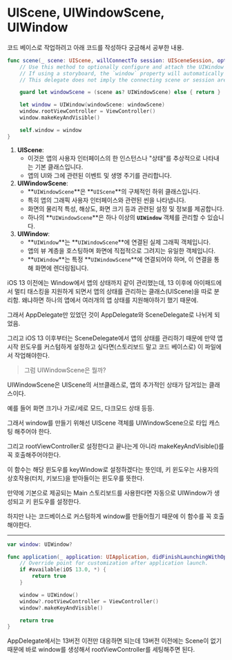 # UIScene, UIWindowScene, UIWindow

코드 베이스로 작업하려고 아래 코드를 작성하다 궁금해서 공부한 내용.

```swift
func scene(_ scene: UIScene, willConnectTo session: UISceneSession, options connectionOptions: UIScene.ConnectionOptions) {
    // Use this method to optionally configure and attach the UIWindow `window` to the provided UIWindowScene `scene`.
    // If using a storyboard, the `window` property will automatically be initialized and attached to the scene.
    // This delegate does not imply the connecting scene or session are new (see `application:configurationForConnectingSceneSession` instead).

    guard let windowScene = (scene as? UIWindowScene) else { return }

    let window = UIWindow(windowScene: windowScene)
    window.rootViewController = ViewController()
    window.makeKeyAndVisible()

    self.window = window
}
```

1. **UIScene**:
   - 이것은 앱의 사용자 인터페이스의 한 인스턴스나 "상태"를 추상적으로 나타내는 기본 클래스입니다.
   - 앱의 UI와 그에 관련된 이벤트 및 생명 주기를 관리합니다.
2. **UIWindowScene**:
   - **`UIWindowScene`**은 **`UIScene`**의 구체적인 하위 클래스입니다.
   - 특히 앱의 그래픽 사용자 인터페이스와 관련된 씬을 나타냅니다.
   - 화면의 물리적 특성, 해상도, 화면 크기 등과 관련된 설정 및 정보를 제공합니다.
   - 하나의 **`UIWindowScene`**은 하나 이상의 **`UIWindow`** 객체를 관리할 수 있습니다.
3. **UIWindow**:
   - **`UIWindow`**는 **`UIWindowScene`**에 연결된 실제 그래픽 객체입니다.
   - 앱의 뷰 계층을 호스팅하며 화면에 직접적으로 그려지는 유일한 객체입니다.
   - **`UIWindow`**는 특정 **`UIWindowScene`**에 연결되어야 하며, 이 연결을 통해 화면에 렌더링됩니다.

iOS 13 이전에는 Window에서 앱의 상태까지 같이 관리했는데, 13 이후에 아이패드에서 멀티 태스킹을 지원하게 되면서 앱의 상태를 관리하는 클래스(UIScene)을 따로 분리함. 왜냐하면 하나의 앱에서 여러개의 앱 상태를 지원해야하기 했기 때문에.

그래서 AppDelegate만 있었던 것이 AppDelegate와 SceneDelegate로 나뉘게 되었음.

그리고 iOS 13 이후부터는 SceneDelegate에서 앱의 상태를 관리하기 때문에 만약 앱 시작 윈도우를 커스텀하게 설정하고 싶다면(스토리보드 말고 코드 베이스로) 이 파일에서 작업해야한다.

> 그럼 UIWindowScene은 뭘까?

UIWindowScene은 UIScene의 서브클래스로, 앱의 추가적인 상태가 담겨있는 클래스이다.

예를 들어 화면 크기나 가로/세로 모드, 다크모드 상태 등등.

그래서 window를 만들기 위해선 UIScene 객체를 UIWindowScene으로 타입 캐스팅 해주어야 한다.

그리고 rootViewController로 설정한다고 끝나는게 아니라 makeKeyAndVisible()를 꼭 호출해주어야한다.

이 함수는 해당 윈도우를 keyWindow로 설정하겠다는 뜻인데, 키 윈도우는 사용자의 상호작용(터치, 키보드)을 받아들이는 윈도우를 뜻한다.

만약에 기본으로 제공되는 Main 스토리보드를 사용한다면 자동으로 UIWindow가 생성되고 키 윈도우를 설정한다.

하지만 나는 코드베이스로 커스텀하게 window를 만들어줬기 때문에 이 함수를 꼭 호출해야한다.

---

```swift
var window: UIWindow?

func application(_ application: UIApplication, didFinishLaunchingWithOptions launchOptions: [UIApplication.LaunchOptionsKey: Any]?) -> Bool {
    // Override point for customization after application launch.
    if #available(iOS 13.0, *) {
        return true
    }

    window = UIWindow()
    window?.rootViewController = ViewController()
    window?.makeKeyAndVisible()

    return true
}
```

AppDelegate에서는 13버전 이전만 대응하면 되는데 13버전 이전에는 Scene이 없기 때문에 바로 window를 생성해서 rootViewController를 세팅해주면 된다.
